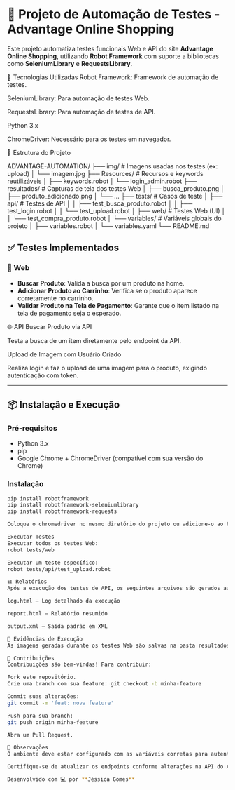 # 🧪 Projeto de Automação de Testes - Advantage Online Shopping

Este projeto automatiza testes funcionais Web e API do site **Advantage Online Shopping**, utilizando **Robot Framework** com suporte a bibliotecas como **SeleniumLibrary** e **RequestsLibrary**.

🚀 Tecnologias Utilizadas
Robot Framework: Framework de automação de testes.

SeleniumLibrary: Para automação de testes Web.

RequestsLibrary: Para automação de testes de API.

Python 3.x

ChromeDriver: Necessário para os testes em navegador.

📁 Estrutura do Projeto

ADVANTAGE-AUTOMATION/
├── img/                        # Imagens usadas nos testes (ex: upload)
│   └── imagem.jpg
├── Resources/                 # Recursos e keywords reutilizáveis
│   ├── keywords.robot
│   └── login_admin.robot
├── resultados/               # Capturas de tela dos testes Web
│   ├── busca_produto.png
│   ├── produto_adicionado.png
│   └── ...
├── tests/                     # Casos de teste
│   ├── api/                   # Testes de API
│   │   ├── test_busca_produto.robot
│   │   ├── test_login.robot
│   │   └── test_upload.robot
│   ├── web/                   # Testes Web (UI)
│   │   └── test_compra_produto.robot
│   └── variables/             # Variáveis globais do projeto
│       ├── variables.robot
│       └── variables.yaml
└── README.md

## ✅ Testes Implementados

### 🔎 Web

- **Buscar Produto**: Valida a busca por um produto na home.
- **Adicionar Produto ao Carrinho**: Verifica se o produto aparece corretamente no carrinho.
- **Validar Produto na Tela de Pagamento**: Garante que o item listado na tela de pagamento seja o esperado.

🌐 API
Buscar Produto via API

Testa a busca de um item diretamente pelo endpoint da API.

Upload de Imagem com Usuário Criado

Realiza login e faz o upload de uma imagem para o produto, exigindo autenticação com token.

---

## 📦 Instalação e Execução

### Pré-requisitos

- Python 3.x
- pip
- Google Chrome + ChromeDriver (compatível com sua versão do Chrome)

### Instalação

```bash
pip install robotframework
pip install robotframework-seleniumlibrary
pip install robotframework-requests

Coloque o chromedriver no mesmo diretório do projeto ou adicione-o ao PATH do sistema.

Executar Testes
Executar todos os testes Web:
robot tests/web

Executar um teste específico:
robot tests/api/test_upload.robot

📊 Relatórios
Após a execução dos testes de API, os seguintes arquivos são gerados automaticamente na pasta resultado/:

log.html — Log detalhado da execução

report.html — Relatório resumido

output.xml — Saída padrão em XML

📸 Evidências de Execução
As imagens geradas durante os testes Web são salvas na pasta resultados/.

🤝 Contribuições
Contribuições são bem-vindas! Para contribuir:

Fork este repositório.
Crie uma branch com sua feature: git checkout -b minha-feature

Commit suas alterações:
git commit -m 'feat: nova feature'

Push para sua branch:
git push origin minha-feature

Abra um Pull Request.

📌 Observações
O ambiente deve estar configurado com as variáveis corretas para autenticação (usuário admin).

Certifique-se de atualizar os endpoints conforme alterações na API do Advantage Shopping.

Desenvolvido com 💻 por **Jéssica Gomes**

